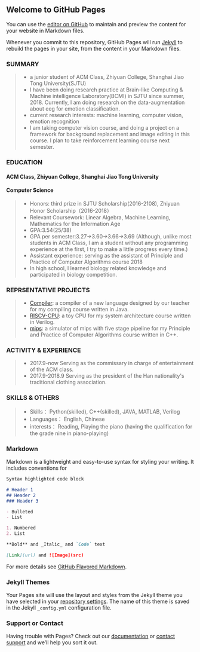 ## Welcome to GitHub Pages

You can use the [editor on GitHub](https://github.com/suyang98/lizhenzhu.github.com/edit/master/index.md) to maintain and preview the content for your website in Markdown files.

Whenever you commit to this repository, GitHub Pages will run [Jekyll](https://jekyllrb.com/) to rebuild the pages in your site, from the content in your Markdown files.
### SUMMARY

> * a junior student of ACM Class, Zhiyuan College, Shanghai Jiao Tong University(SJTU)
> * I have been doing research practice at Brain-like Computing & Machine intelligence Laboratory(BCMI) in SJTU since summer, 2018.  Currently, I am doing research on the data-augmentation about eeg for emotion classification.
> * current research interests: machine learning, computer vision, emotion recognition
> * I am taking computer vision course, and doing a project on a framework for background replacement and image editing in this course. I plan to take reinforcement learning course next semester.

### EDUCATION

#### ACM Class, Zhiyuan College, Shanghai Jiao Tong University
#### Computer Science
> * Honors: third prize in SJTU Scholarship(2016-2108), Zhiyuan Honor Scholarship（2016-2018）
> * Relevant Coursework: Linear Algebra, Machine Learning, Mathematics for the Information Age
> * GPA:3.54(25/38)
> * GPA per semester:3.27->3.60->3.66->3.69 (Although, unlike most students in ACM Class, I am a student without any programming experience at the first, I try to make a little progress every time.)
> * Assistant experience: serving as the assistant of Principle and Practice of Computer Algorithms course 2018
> * In high school, I learned biology related knowledge and participated in biology competition.

### REPRSENTATIVE PROJECTS

> * [Compiler](https://github.com/suyang98/Compiler): a compiler of a new language designed by our teacher for my compiling course written in Java.
> * [RISCV-CPU](https://github.com/suyang98/riscv-cpu): a toy CPU for my system architecture course written in Verilog.
> * [mips](https://github.com/suyang98/mips): a simulator of mips with five stage pipeline for my Principle and Practice of Computer Algorithms course written in C++.

### ACTIVITY & EXPERIENCE

> * 2017.9-now        Serving as the commissary in charge of entertainment of the ACM class. 
> * 2017.9-2018.9    Serving as the president of the Han nationality's traditional clothing association.

### SKILLS & OTHERS

> * Skills： Python(skilled), C++(skilled), JAVA, MATLAB, Verilog 
> * Languages： English, Chinese 
> * interests： Reading, Playing the piano (having the qualification for the grade nine in piano-playing) 


### Markdown

Markdown is a lightweight and easy-to-use syntax for styling your writing. It includes conventions for

```markdown
Syntax highlighted code block

# Header 1
## Header 2
### Header 3

- Bulleted
- List

1. Numbered
2. List

**Bold** and _Italic_ and `Code` text

[Link](url) and ![Image](src)
```

For more details see [GitHub Flavored Markdown](https://guides.github.com/features/mastering-markdown/).

### Jekyll Themes

Your Pages site will use the layout and styles from the Jekyll theme you have selected in your [repository settings](https://github.com/suyang98/lizhenzhu.github.com/settings). The name of this theme is saved in the Jekyll `_config.yml` configuration file.

### Support or Contact

Having trouble with Pages? Check out our [documentation](https://help.github.com/categories/github-pages-basics/) or [contact support](https://github.com/contact) and we’ll help you sort it out.
